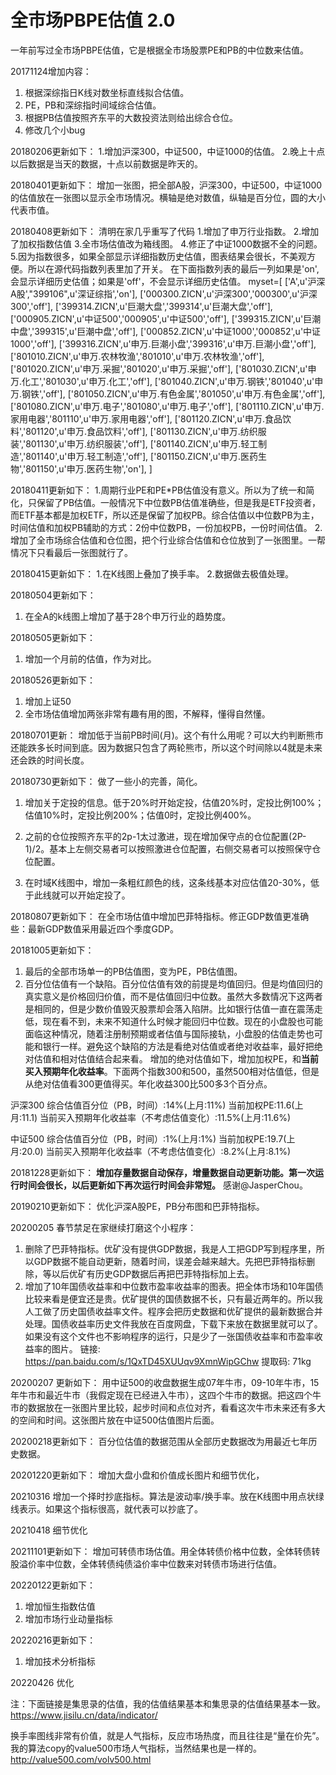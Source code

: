 # 全市场PBPE估值 2.0

一年前写过全市场PBPE估值，它是根据全市场股票PE和PB的中位数来估值。

20171124增加内容：
1. 根据深综指日K线对数坐标直线拟合估值。
2. PE，PB和深综指时间域综合估值。
3. 根据PB估值按照齐东平的大数投资法则给出综合仓位。
4. 修改几个小bug

20180206更新如下：
1.增加沪深300，中证500，中证1000的估值。
2.晚上十点以后数据是当天的数据，十点以前数据是昨天的。

20180401更新如下：
增加一张图，把全部A股，沪深300，中证500，中证1000的估值放在一张图以显示全市场情况。横轴是绝对数值，纵轴是百分位，圆的大小代表市值。

20180408更新如下：
清明在家几乎重写了代码
1.增加了申万行业指数。
2.增加了加权指数估值
3.全市场估值改为箱线图。
4.修正了中证1000数据不全的问题。
5.因为指数很多，如果全部显示详细指数历史估值，图表结果会很长，不美观方便。所以在源代码指数列表里加了开关。
在下面指数列表的最后一列如果是'on',会显示详细历史估值；如果是'off'，不会显示详细历史估值。
myset=[
       ['A',u'沪深A股',"399106",u'深证综指','on'],
       ['000300.ZICN',u'沪深300','000300',u'沪深300','off'],
       ['399314.ZICN',u'巨潮大盘','399314',u'巨潮大盘','off'],
       ['000905.ZICN',u'中证500','000905',u'中证500','off'],
       ['399315.ZICN',u'巨潮中盘','399315',u'巨潮中盘','off'],
       ['000852.ZICN',u'中证1000','000852',u'中证1000','off'],
       ['399316.ZICN',u'申万.巨潮小盘','399316',u'申万.巨潮小盘','off'],
       ['801010.ZICN',u'申万.农林牧渔','801010',u'申万.农林牧渔','off'],
       ['801020.ZICN',u'申万.采掘','801020',u'申万.采掘','off'],
       ['801030.ZICN',u'申万.化工','801030',u'申万.化工','off'],
       ['801040.ZICN',u'申万.钢铁','801040',u'申万.钢铁','off'],
       ['801050.ZICN',u'申万.有色金属','801050',u'申万.有色金属','off'],
       ['801080.ZICN',u'申万.电子','801080',u'申万.电子','off'],
       ['801110.ZICN',u'申万.家用电器','801110',u'申万.家用电器','off'],
       ['801120.ZICN',u'申万.食品饮料','801120',u'申万.食品饮料','off'],
       ['801130.ZICN',u'申万.纺织服装','801130',u'申万.纺织服装','off'],
       ['801140.ZICN',u'申万.轻工制造','801140',u'申万.轻工制造','off'],
       ['801150.ZICN',u'申万.医药生物','801150',u'申万.医药生物','on'],
      ]
      
20180411更新如下：
1.周期行业PE和PE*PB估值没有意义。所以为了统一和简化，只保留了PB估值。一般情况下中位数PB估值准确些，但是我是ETF投资者，而ETF基本都是加权ETF，所以还是保留了加权PB。综合估值以中位数PB为主，时间估值和加权PB辅助的方式：2份中位数PB，一份加权PB，一份时间估值。
2.增加了全市场综合估值和仓位图，把个行业综合估值和仓位放到了一张图里。一帮情况下只看最后一张图就行了。

20180415更新如下：
1.在K线图上叠加了换手率。
2.数据做去极值处理。

20180504更新如下：
1. 在全A的k线图上增加了基于28个申万行业的趋势度。

20180505更新如下：
1. 增加一个月前的估值，作为对比。

20180526更新如下：
1. 增加上证50
2. 全市场估值增加两张非常有趣有用的图，不解释，懂得自然懂。

20180701更新：
增加低于当前PB时间(月)。这个有什么用呢？可以大约判断熊市还能跌多长时间到底。因为数据只包含了两轮熊市，所以这个时间除以4就是未来还会跌的时间长度。

20180730更新如下：
做了一些小的完善，简化。
1. 增加关于定投的信息。低于20%时开始定投，估值20%时，定投比例100%；估值10%时，定投比例200%；估值0时，定投比例400%。
2. 之前的仓位按照齐东平的2p-1太过激进，现在增加保守点的仓位配置(2P-1)/2。基本上左侧交易者可以按照激进仓位配置，右侧交易者可以按照保守仓位配置。

3. 在时域K线图中，增加一条粗红颜色的线，这条线基本对应估值20-30%，低于此线就可以开始定投了。

20180807更新如下：
在全市场估值中增加巴菲特指标。修正GDP数值更准确些：最新GDP数值采用最近四个季度GDP。

20181005更新如下：
1. 最后的全部市场单一的PB估值图，变为PE，PB估值图。
2. 百分位估值有一个缺陷。百分位估值有效的前提是均值回归。但是均值回归的真实意义是价格回归价值，而不是估值回归中位数。虽然大多数情况下这两者是相同的，但是少数价值毁灭股票却会落入陷阱。比如银行估值一直在震荡走低，现在看不到，未来不知道什么时候才能回归中位数。现在的小盘股也可能面临这种情况，随着注册制预期或者估值与国际接轨，小盘股的估值走势也可能和银行一样。避免这个缺陷的方法是看绝对估值或者绝对收益率，最好把绝对估值和相对估值结合起来看。
增加的绝对估值如下，增加加权PE，和**当前买入预期年化收益率**。下面两个指数300和500，虽然500相对估值低，但是从绝对估值看300更值得买。年化收益300比500多3个百分点。

沪深300 综合估值百分位（PB，时间）:14%(上月:11%)
当前加权PE:11.6(上月:11.1)
当前买入预期年化收益率（不考虑估值变化）:11.5%(上月:11.6%)

中证500 综合估值百分位（PB，时间）:1%(上月:1%)
当前加权PE:19.7(上月:20.0)
当前买入预期年化收益率（不考虑估值变化）:8.2%(上月:8.1%)

20181228更新如下：
**增加存量数据自动保存，增量数据自动更新功能。第一次运行时间会很长，以后更新如下再次运行时间会非常短。**
感谢@JasperChou。

20190210更新如下：
优化沪深A股PE，PB分布图和巴菲特指标。

20200205 春节禁足在家继续打磨这个小程序：
1. 删除了巴菲特指标。优矿没有提供GDP数据，我是人工把GDP写到程序里，所以GDP数据不能自动更新，随着时间，误差会越来越大。先把巴菲特指标删除，等以后优矿有历史GDP数据后再把巴菲特指标加上去。
2. 增加了10年国债收益率和中位数市盈率收益率的图表。把全体市场和10年国债比较来看是便宜还是贵。优矿提供的国债数据不长，只有最近两年的。所以我人工做了历史国债收益率文件。程序会把历史数据和优矿提供的最新数据合并处理。国债收益率历史文件我放在百度网盘，下载下来放在数据里就可以了。如果没有这个文件也不影响程序的运行，只是少了一张国债收益率和市盈率收益率的图片。
链接: https://pan.baidu.com/s/1QxTD45XUUqv9XmnWipGChw 提取码: 71kg

20200207 更新如下：
用中证500的收盘数据生成07年牛市，09-10年牛市，15年牛市和最近牛市（我假定现在已经进入牛市），这四个牛市的数据。把这四个牛市的数据放在一张图片里比较，起步时间和点位对齐，看看这次牛市未来还有多大的空间和时间。这张图片放在中证500估值图片后面。

20200218更新如下：
百分位估值的数据范围从全部历史数据改为用最近七年历史数据。

20201220更新如下：
增加大盘小盘和价值成长图片和细节优化，

20210316
增加一个择时抄底指标。算法是波动率/换手率。放在K线图中用点状绿线表示。如果这个指标很高，就代表可以抄底了。

20210418
细节优化

20211101更新如下：
增加可转债市场估值。用全体转债价格中位数，全体转债转股溢价率中位数，全体转债纯债溢价率中位数来对转债市场进行估值。

20220122更新如下：
1. 增加恒生指数估值
2. 增加市场行业动量指标

20220216更新如下：
1. 增加技术分析指标

20220426 优化

注：下面链接是集思录的估值，我的估值结果基本和集思录的估值结果基本一致。
https://www.jisilu.cn/data/indicator/

  换手率图线非常有价值，就是人气指标，反应市场热度，而且往往是“量在价先”。我的算法copy的value500市场人气指标，当然结果也是一样的。
  http://value500.com/volv500.html
  